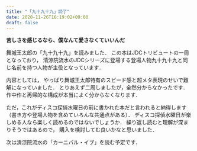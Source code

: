 ```yaml
---
title: "「九十九十九」読了"
date: 2020-11-26T16:19:02+09:00
draft: false
---
```


**苦しさを感じるなら、僕なんて愛さなくていいんだ**

舞城王太郎の「九十九十九」を読みました．
この本はJDCトリビュートの一冊となっており，
清涼院流水のJDCシリーズに登場する登場人物九十九十九と同じ名前を持つ人物が主役となっています．

内容としては，
やっぱり舞城王太郎特有のスピード感と超メタ表現のせいで難解になっていました．
とりあえず二周しましたが，全然分からなかったです．
作中作と再帰的な構成が本当によく分からなくなります．

ただ，これがディスコ探偵水曜日の前に書かれた本だと言われると納得します（書き方や登場人物を含めていろんな共通点がある）．
ディスコ探偵水曜日が楽しめる人なら楽しく読めるのではないでしょうか．
繰り返し読むと理解が深まりそうではあるので，
購入を検討してむ良いかなと思いました．

次は清涼院流水の「カーニバル・イブ」を読む予定です．

